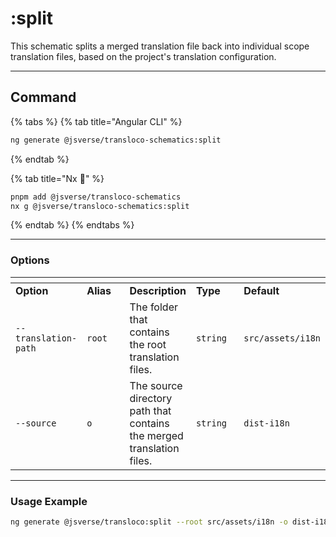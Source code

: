 # :split

This schematic splits a merged translation file back into individual scope translation files, based on the project's translation configuration.

***

## Command

{% tabs %}
{% tab title="Angular CLI" %}
```bash
ng generate @jsverse/transloco-schematics:split
```
{% endtab %}

{% tab title="Nx 🐋" %}
```bash
pnpm add @jsverse/transloco-schematics
nx g @jsverse/transloco-schematics:split
```
{% endtab %}
{% endtabs %}

***

### Options

<table data-header-hidden><thead><tr><th></th><th width="100"></th><th></th><th width="100"></th><th></th></tr></thead><tbody><tr><td><strong>Option</strong></td><td><strong>Alias</strong></td><td><strong>Description</strong></td><td><strong>Type</strong></td><td><strong>Default</strong></td></tr><tr><td><code>--translation-path</code></td><td><code>root</code></td><td>The folder that contains the root translation files.</td><td><code>string</code></td><td><code>src/assets/i18n</code></td></tr><tr><td><code>--source</code></td><td><code>o</code></td><td>The source directory path that contains the merged translation files.</td><td><code>string</code></td><td><code>dist-i18n</code></td></tr></tbody></table>

***

### **Usage Example**

```bash
ng generate @jsverse/transloco:split --root src/assets/i18n -o dist-i18n
```
